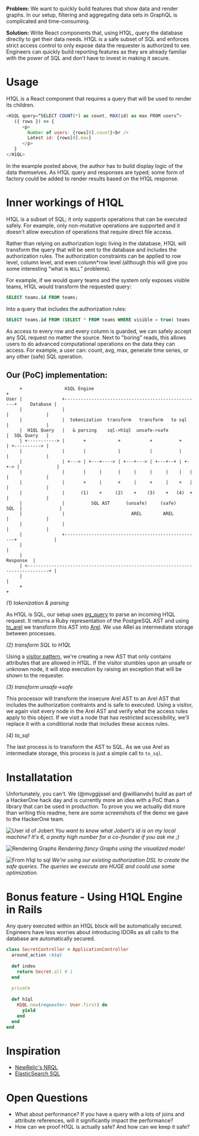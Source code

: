 **Problem:** We want to quickly build features that show data and render graphs. In our setup, filtering and aggregating data sets in GraphQL is complicated and time-consuming.

**Solution:** Write React components that, using H1QL, query the database directly to get their data needs. H1QL is a safe subset of SQL and enforces strict access control to only expose data the requester is authorized to see. Engineers can quickly build reporting features as they are already familiar with the power of SQL and don’t have to invest in making it secure. 

# Usage
H1QL is a React component that requires a query that will be used to render its children.

```javascript
<H1QL query=“SELECT COUNT(*) as count, MAX(id) as max FROM users”>
   ({ rows }) => {
      <p>
        Number of users: {rows[0].count}<br />
        Latest id: {rows[0].max}
      </p>
   }
</H1QL>
```

In the example posted above, the author has to build display logic of the data themselves. As H1QL query and responses are typed; some form of factory could be added to render results based on the H1QL response. 

# Inner workings of H1QL
H1QL is a subset of SQL; it only supports operations that can be executed safely. For example, only non-mutative operations are supported and it doesn't allow execution of operations that require direct file access. 

Rather than relying on authorization logic living in the database, H1QL will transform the query that will be sent to the database and includes the authorization rules. The authorization constraints can be applied to row level, column level, and even column*row level (although this will give you some interesting "what is `NULL`" problems).

For example, if we would query teams and the system only exposes visible teams, H1QL would transform the requested query:
```sql
SELECT teams.id FROM teams;
```
Into a query that includes the authorization rules:
```sql
SELECT teams.id FROM (SELECT * FROM teams WHERE visible = true) teams
```

As access to every row and every column is guarded, we can safely accept any SQL request no matter the source. Next to "boring" reads, this allows users to do advanced computational operations on the data they can access. For example, a user can: count, avg, max, generate time series, or any other (safe) SQL operation. 

## Our (PoC) implementation:
```
     +                H1QL Engine                                                       +
User |               +---------------------------------------------------+     Database |
     |               |                                                   |              |
     |               |  tokenization  transform   transform   to sql     |              |
     |  H1QL Query   |   & parsing    sql->h1ql  unsafe->safe            |  SQL Query   |
     | +-----------> |       +            +           +          +       | +----------> |
     |               |       |            |           |          |       |              |
     |               | +---> | +---+----> | +---+---> | +---+--+ | +-+-> |              |
     |               |       |     |      |     |     |     |    |   |   |              |
     |               |       +     |      +     |     +     |    +   |   |              |
     |               |      (1)    +     (2)    +    (3)    +   (4)  +   |              |
     |               |          SQL AST      (unsafe)     (safe)    SQL  |              |
     |               |                         AREL        AREL          |              |
     |               |                                                   |              |
     |               +---------------------------------------------------+              |
     |                                                                                  |
     |                                                                        Response  |
     | <------------------------------------------------------------------------------+ |
     |                                                                                  |
     +                                                                                  +
```

*(1) tokenization & parsing*

As H1QL is SQL, our setup uses [pg_query](https://github.com/lfittl/pg_query) to parse an incoming H1QL request. It returns a Ruby representation of the PostgreSQL AST and using [to_arel](https://github.com/mvgijssel/to_arel) we transform this AST into [Arel](https://github.com/rails/rails/tree/master/activerecord/lib/arel). We use ARel as intermediate storage between processes.

*(2) transform SQL to H1QL*

Using a [visitor pattern]([https://en.wikipedia.org/wiki/Visitor_pattern), we're creating a new AST that only contains attributes that are allowed in H1QL. If the visitor stumbles upon an unsafe or unknown node, it will stop execution by raising an exception that will be shown to the requester.

*(3) transform unsafe->safe*

This processor will transform the insecure Arel AST to an Arel AST that includes the authorization contraints and is safe to executed. Using a visitor, we again visit every node in the Arel AST and verify what the access rules apply to this object. If we visit a node that has restricted accessibility, we'll replace it with a conditional node that includes these access rules. 

*(4) to_sql*

The last process is to transform the AST to SQL. As we use Arel as intermediate storage, this process is just a simple call to `to_sql`.


# Installatation

Unfortunately, you can't. We (@mvggijssel and @willianvdv) build as part of a HackerOne hack day and is currently more an idea with a PoC than a library that can be used in production. To prove you we actually did more than writing this readme, here are some screenshots of the demo we gave to the HackerOne team.

![User id of Jobert](./jobert.png)
*You want to know what Jobert's id is on my local machine? It's 6, a pretty high number for a co-founder if you ask me ;)*

![Rendering Graphs](./graphs.png)
*Rendering fancy Graphs using the visualized mode!*

![From h1ql to sql](./h1ql->sql.png)
*We're using our existing authorization DSL to create the safe queries. The queries we execute are HUGE and could use some optimization.*

# Bonus feature - Using H1QL Engine in Rails
Any query executed within an H1QL block will be automatically secured. Engineers have less worries about introducing IDORs as all calls to the database are automatically secured.
```ruby
class SecretController < ApplicationController
  around_action :h1ql
  
  def index
    return Secret.all # 1
  end
  
  private
  
  def h1ql
    H1QL.new(requester: User.first) do
      yield
    end
  end
end
```

# Inspiration
- [NewRelic's NRQL](https://docs.newrelic.com/docs/insights/nrql-new-relic-query-language/nrql-reference/nrql-syntax-components-functions)
- [ElasticSearch SQL](https://www.elastic.co/products/stack/elasticsearch-sql)

# Open Questions
- What about performance? If you have a query with a lots of joins and attribute references, will it significantly impact the performance?
- How can we proof H1QL is actually safe? And how can we keep it safe?
